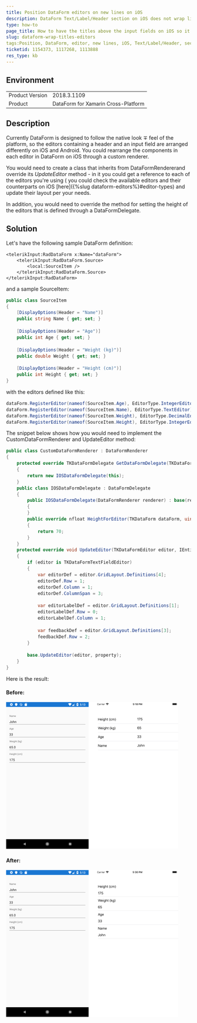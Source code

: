 ```yaml
---
title: Position DataForm editors on new lines on iOS
description: DataForm Text/Label/Header section on iOS does not wrap like Android
type: how-to
page_title: How to have the titles above the input fields on iOS so it looks the same as on Android in DataForm
slug: dataform-wrap-titles-editors
tags:Position, DataForm, editor, new lines, iOS, Text/Label/Header, section, wrap, Android 
ticketid: 1154373, 1117268, 1113888
res_type: kb
---
```


## Environment
<table>
	<tr>
		<td>Product Version</td>
		<td>2018.3.1109</td>
	</tr>
	<tr>
		<td>Product</td>
		<td>DataForm for Xamarin Cross-Platform</td>
	</tr>
</table>


## Description

Currently DataForm is designed to follow the native look &mp; feel of the platform, so the editors containing a header and an input field are arranged differently on iOS and Android. You could rearrange the components in each editor in DataForm on iOS through a custom renderer.  

You would need to create a class that inherits from DataFormRenderer​ and override its *UpdateEditor* method - in it you could get a reference to each of the editors you're using ( you could check the available editors and their counterparts on iOS [here]({%slug dataform-editors%}#editor-types) and update their layout per your needs. 

In addition, you would need to override the method for setting the height of the editors that is defined through a DataFormDelegate.

## Solution

Let's have the following sample DataForm definition:

```XAML
<telerikInput:RadDataForm x:Name="dataForm">
	<telerikInput:RadDataForm.Source>
		<local:SourceItem />
	</telerikInput:RadDataForm.Source>
</telerikInput:RadDataForm>
```

and a sample SourceItem:

```C#
public class SourceItem
{   
	[DisplayOptions(Header = "Name")]
	public string Name { get; set; }
	  
	[DisplayOptions(Header = "Age")]
	public int Age { get; set; }
	  
	[DisplayOptions(Header = "Weight (kg)")]
	public double Weight { get; set; }
	   
	[DisplayOptions(Header = "Height (cm)")]
	public int Height { get; set; }
}
```

with the editors defined like this:

```C#
dataForm.RegisterEditor(nameof(SourceItem.Age), EditorType.IntegerEditor);
dataForm.RegisterEditor(nameof(SourceItem.Name), EditorType.TextEditor);
dataForm.RegisterEditor(nameof(SourceItem.Weight), EditorType.DecimalEditor);
dataForm.RegisterEditor(nameof(SourceItem.Height), EditorType.IntegerEditor);
```	

The snippet below shows how you would need to implement the CustomDataFormRenderer and UpdateEditor method:

```C#
public class CustomDataFormRenderer : DataFormRenderer
{
	protected override TKDataFormDelegate GetDataFormDelegate(TKDataForm form)
	{
		return new IOSDataFormDelegate(this);
	}
	public class IOSDataFormDelegate : DataFormDelegate
	{
		public IOSDataFormDelegate(DataFormRenderer renderer) : base(renderer)
		{
		}
		public override nfloat HeightForEditor(TKDataForm dataForm, uint groupIndex, uint editorIndex)
		{
			return 70;
		}
	}
	protected override void UpdateEditor(TKDataFormEditor editor, IEntityProperty property)
	{
		if (editor is TKDataFormTextFieldEditor)
		{
			var editorDef = editor.GridLayout.Definitions[4];
			editorDef.Row = 1;
			editorDef.Column = 1;
			editorDef.ColumnSpan = 3;

			var editorLabelDef = editor.GridLayout.Definitions[1];
			editorLabelDef.Row = 0;
			editorLabelDef.Column = 1;

			var feedbackDef = editor.GridLayout.Definitions[3];
			feedbackDef.Row = 2;
		}

		base.UpdateEditor(editor, property);
	}
}
```	

Here is the result:

#### Before:

![](images/dataform-wrap-titles-editors_1.png)

#### After:

![](images/dataform-wrap-titles-editors_2.png)
